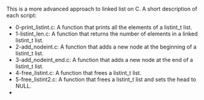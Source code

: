 This is a more advanced approach to linked list on C. A short description of each script:
+ 0-print_listint.c: A function that prints all the elements of a listint_t list.
+ 1-listint_len.c: A function that returns the number of elements in a linked listint_t list.
+ 2-add_nodeint.c: A function that adds a new node at the beginning of a listint_t list.
+ 3-add_nodeint_end.c: A function that adds a new node at the end of a listint_t list.
+ 4-free_listint.c: A function that frees a listint_t list.
+ 5-free_listint2.c: A function that frees a listint_t list and sets the head to NULL.
+
